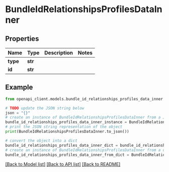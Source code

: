 # BundleIdRelationshipsProfilesDataInner


## Properties

Name | Type | Description | Notes
------------ | ------------- | ------------- | -------------
**type** | **str** |  | 
**id** | **str** |  | 

## Example

```python
from openapi_client.models.bundle_id_relationships_profiles_data_inner import BundleIdRelationshipsProfilesDataInner

# TODO update the JSON string below
json = "{}"
# create an instance of BundleIdRelationshipsProfilesDataInner from a JSON string
bundle_id_relationships_profiles_data_inner_instance = BundleIdRelationshipsProfilesDataInner.from_json(json)
# print the JSON string representation of the object
print(BundleIdRelationshipsProfilesDataInner.to_json())

# convert the object into a dict
bundle_id_relationships_profiles_data_inner_dict = bundle_id_relationships_profiles_data_inner_instance.to_dict()
# create an instance of BundleIdRelationshipsProfilesDataInner from a dict
bundle_id_relationships_profiles_data_inner_from_dict = BundleIdRelationshipsProfilesDataInner.from_dict(bundle_id_relationships_profiles_data_inner_dict)
```
[[Back to Model list]](../README.md#documentation-for-models) [[Back to API list]](../README.md#documentation-for-api-endpoints) [[Back to README]](../README.md)


